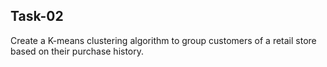 ## Task-02

Create a K-means clustering algorithm to group customers of a retail store based on their purchase history.